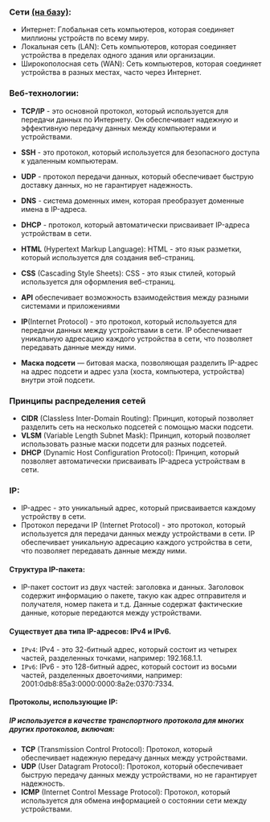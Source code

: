 ### Сети [(на базу)](база.md):
- Интернет: Глобальная сеть компьютеров, которая соединяет миллионы устройств по всему миру.
- Локальная сеть (LAN): Сеть компьютеров, которая соединяет устройства в пределах одного здания или организации.
- Широкополосная сеть (WAN): Сеть компьютеров, которая соединяет устройства в разных местах, часто через Интернет.

### Веб-технологии:

- **TCP/IP** - это основной протокол, который используется для передачи данных по Интернету. Он обеспечивает надежную и эффективную передачу данных между компьютерами и устройствами.
- **SSH** - это протокол, который используется для безопасного доступа к удаленным компьютерам.
- **UDP** - протокол передачи данных, который обеспечивает быструю доставку данных, но не гарантирует надежность.
- **DNS** - система доменных имен, которая преобразует доменные имена в IP-адреса.
- **DHCP** - протокол, который автоматически присваивает IP-адреса устройствам в сети.

- **HTML** (Hypertext Markup Language): HTML - это язык разметки, который используется для создания веб-страниц.
- **CSS** (Cascading Style Sheets): CSS - это язык стилей, который используется для оформления веб-страниц.

- **API** обеспечивает возможность взаимодействия между разными системами и приложениями
- **IP**(Internet Protocol) - это протокол, который используется для передачи данных между устройствами в сети. IP обеспечивает уникальную адресацию каждого устройства в сети, что позволяет передавать данные между ними.
- **Маска подсети** — битовая маска, позволяющая разделить IP-адрес на адрес подсети и адрес узла (хоста, компьютера, устройства) внутри этой подсети. 

### Принципы распределения сетей
- **CIDR** (Classless Inter-Domain Routing): Принцип, который позволяет разделить сеть на несколько подсетей с помощью маски подсети.
- **VLSM** (Variable Length Subnet Mask): Принцип, который позволяет использовать разные маски подсети для разных подсетей.
- **DHCP** (Dynamic Host Configuration Protocol): Принцип, который позволяет автоматически присваивать IP-адреса устройствам в сети.


### IP:
- IP-адрес - это уникальный адрес, который присваивается каждому устройству в сети. 
- Протокол передачи IP (Internet Protocol) - это протокол, который используется для передачи данных между устройствами в сети. IP обеспечивает уникальную адресацию каждого устройства в сети, что позволяет передавать данные между ними.

#### Структура IP-пакета:
- IP-пакет состоит из двух частей: заголовка и данных. Заголовок содержит информацию о пакете, такую как адрес отправителя и получателя, номер пакета и т.д. Данные содержат фактические данные, которые передаются между устройствами.

#### Существует два типа IP-адресов: IPv4 и IPv6.
- `IPv4`: IPv4 - это 32-битный адрес, который состоит из четырех частей, разделенных точками, например: 192.168.1.1.
- `IPv6`: IPv6 - это 128-битный адрес, который состоит из восьми частей, разделенных двоеточиями, например: 2001:0db8:85a3:0000:0000:8a2e:0370:7334.

#### Протоколы, использующие IP:
##### IP используется в качестве транспортного протокола для многих других протоколов, включая:
- **TCP** (Transmission Control Protocol): Протокол, который обеспечивает надежную передачу данных между устройствами.
- **UDP** (User Datagram Protocol): Протокол, который обеспечивает быструю передачу данных между устройствами, но не гарантирует надежность.
- **ICMP** (Internet Control Message Protocol): Протокол, который используется для обмена информацией о состоянии сети между устройствами.



